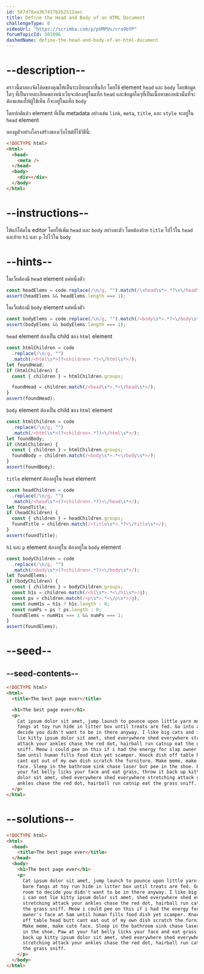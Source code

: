 ```yaml
---
id: 587d78aa367417b2b2512aec
title: Define the Head and Body of an HTML Document
challengeType: 0
videoUrl: "https://scrimba.com/p/pVMPUv/cra9bfP"
forumTopicId: 301096
dashedName: define-the-head-and-body-of-an-html-document
---
```


# --description--

คราวนี้มาลองจัดโค้ดของคุณให้เป็นระเบียบมากขึ้นอีก
โดยใช้ element `head` และ `body`
โดยข้อมูลใดๆ ที่เป็นรายละเอียดของหน้าเว็บจะต้องอยู่ในแท็ก `head`
และข้อมูลใดๆที่เป็นเนื้อหาของหน้านั้นที่จะต้องแสดงให้ผู้ใช้เห็น ก็จะอยู่ในแท็ก `body`

โดยปกติแล้ว element ที่เป็น metadata อย่างเช่น `link`, `meta`, `title`, และ `style` จะอยู่ใน `head` element

ลองดูตัวอย่างโครงสร้างของเว็บไซต์ที่ใช้วิธีนี้:

```html
<!DOCTYPE html>
<html>
  <head>
    <meta />
  </head>
  <body>
    <div></div>
  </body>
</html>
```

# --instructions--

ให้แก้โค้ดใน editor โดยให้เพิ่ม `head` และ `body` อย่างละตัว
โดยต้องย้าย `title` ไปไว้ใน `head`
และย้าย `h1` และ `p` ไปไว้ใน `body`

# --hints--

ในเว็บต้องมี `head` element แค่หนึ่งตัว

```js
const headElems = code.replace(/\n/g, "").match(/\<head\s*>.*?\<\/head\s*>/g);
assert(headElems && headElems.length === 1);
```

ในเว็บต้องมี `body` element แค่หนึ่งตัว

```js
const bodyElems = code.replace(/\n/g, "").match(/<body\s*>.*?<\/body\s*>/g);
assert(bodyElems && bodyElems.length === 1);
```

`head` element ต้องเป็น child ของ `html` element

```js
const htmlChildren = code
  .replace(/\n/g, "")
  .match(/<html\s*>(?<children>.*)<\/html\s*>/);
let foundHead;
if (htmlChildren) {
  const { children } = htmlChildren.groups;

  foundHead = children.match(/<head\s*>.*<\/head\s*>/);
}
assert(foundHead);
```

`body` element ต้องเป็น child ของ `html` element

```js
const htmlChildren = code
  .replace(/\n/g, "")
  .match(/<html\s*>(?<children>.*?)<\/html\s*>/);
let foundBody;
if (htmlChildren) {
  const { children } = htmlChildren.groups;
  foundBody = children.match(/<body\s*>.*<\/body\s*>/);
}
assert(foundBody);
```

`title` element ต้องอยู่ใน `head` element

```js
const headChildren = code
  .replace(/\n/g, "")
  .match(/<head\s*>(?<children>.*?)<\/head\s*>/);
let foundTitle;
if (headChildren) {
  const { children } = headChildren.groups;
  foundTitle = children.match(/<title\s*>.*?<\/title\s*>/);
}
assert(foundTitle);
```

`h1` และ `p` element ต้องอยู่ใน ต้องอยู่ใน `body` element

```js
const bodyChildren = code
  .replace(/\n/g, "")
  .match(/<body\s*>(?<children>.*?)<\/body\s*>/);
let foundElems;
if (bodyChildren) {
  const { children } = bodyChildren.groups;
  const h1s = children.match(/<h1\s*>.*<\/h1\s*>/g);
  const ps = children.match(/<p\s*>.*<\/p\s*>/g);
  const numH1s = h1s ? h1s.length : 0;
  const numPs = ps ? ps.length : 0;
  foundElems = numH1s === 1 && numPs === 1;
}
assert(foundElems);
```

# --seed--

## --seed-contents--

```html
<!DOCTYPE html>
<html>
  <title>The best page ever</title>

  <h1>The best page ever</h1>
  <p>
    Cat ipsum dolor sit amet, jump launch to pounce upon little yarn mouse, bare
    fangs at toy run hide in litter box until treats are fed. Go into a room to
    decide you didn't want to be in there anyway. I like big cats and i can not
    lie kitty ipsum dolor sit amet, shed everywhere shed everywhere stretching
    attack your ankles chase the red dot, hairball run catnip eat the grass
    sniff. Meow i could pee on this if i had the energy for slap owner's face at
    5am until human fills food dish yet scamper. Knock dish off table head butt
    cant eat out of my own dish scratch the furniture. Make meme, make cute
    face. Sleep in the bathroom sink chase laser but pee in the shoe. Paw at
    your fat belly licks your face and eat grass, throw it back up kitty ipsum
    dolor sit amet, shed everywhere shed everywhere stretching attack your
    ankles chase the red dot, hairball run catnip eat the grass sniff.
  </p>
</html>
```

# --solutions--

```html
<!DOCTYPE html>
<html>
  <head>
    <title>The best page ever</title>
  </head>
  <body>
    <h1>The best page ever</h1>
    <p>
      Cat ipsum dolor sit amet, jump launch to pounce upon little yarn mouse,
      bare fangs at toy run hide in litter box until treats are fed. Go into a
      room to decide you didn't want to be in there anyway. I like big cats and
      i can not lie kitty ipsum dolor sit amet, shed everywhere shed everywhere
      stretching attack your ankles chase the red dot, hairball run catnip eat
      the grass sniff. Meow i could pee on this if i had the energy for slap
      owner's face at 5am until human fills food dish yet scamper. Knock dish
      off table head butt cant eat out of my own dish scratch the furniture.
      Make meme, make cute face. Sleep in the bathroom sink chase laser but pee
      in the shoe. Paw at your fat belly licks your face and eat grass, throw it
      back up kitty ipsum dolor sit amet, shed everywhere shed everywhere
      stretching attack your ankles chase the red dot, hairball run catnip eat
      the grass sniff.
    </p>
  </body>
</html>
```
